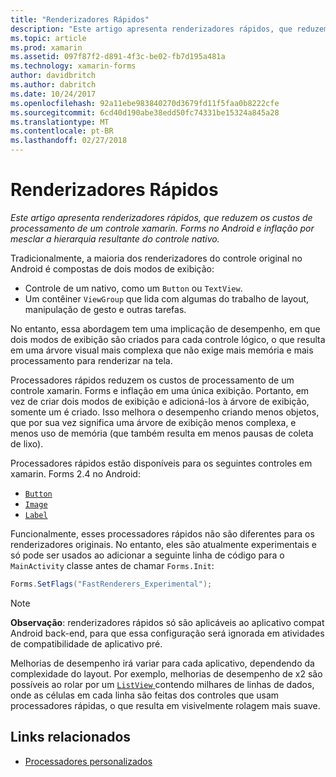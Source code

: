 ```yaml
---
title: "Renderizadores Rápidos"
description: "Este artigo apresenta renderizadores rápidos, que reduzem os custos de processamento de um controle xamarin. Forms no Android e inflação por mesclar a hierarquia resultante do controle nativo."
ms.topic: article
ms.prod: xamarin
ms.assetid: 097f87f2-d891-4f3c-be02-fb7d195a481a
ms.technology: xamarin-forms
author: davidbritch
ms.author: dabritch
ms.date: 10/24/2017
ms.openlocfilehash: 92a11ebe983840270d3679fd11f5faa0b8222cfe
ms.sourcegitcommit: 6cd40d190abe38edd50fc74331be15324a845a28
ms.translationtype: MT
ms.contentlocale: pt-BR
ms.lasthandoff: 02/27/2018
---
```

# <a name="fast-renderers"></a>Renderizadores Rápidos

_Este artigo apresenta renderizadores rápidos, que reduzem os custos de processamento de um controle xamarin. Forms no Android e inflação por mesclar a hierarquia resultante do controle nativo._

Tradicionalmente, a maioria dos renderizadores do controle original no Android é compostas de dois modos de exibição:

- Controle de um nativo, como um `Button` ou `TextView`.
- Um contêiner `ViewGroup` que lida com algumas do trabalho de layout, manipulação de gesto e outras tarefas.

No entanto, essa abordagem tem uma implicação de desempenho, em que dois modos de exibição são criados para cada controle lógico, o que resulta em uma árvore visual mais complexa que não exige mais memória e mais processamento para renderizar na tela.

Processadores rápidos reduzem os custos de processamento de um controle xamarin. Forms e inflação em uma única exibição. Portanto, em vez de criar dois modos de exibição e adicioná-los à árvore de exibição, somente um é criado. Isso melhora o desempenho criando menos objetos, que por sua vez significa uma árvore de exibição menos complexa, e menos uso de memória (que também resulta em menos pausas de coleta de lixo).

Processadores rápidos estão disponíveis para os seguintes controles em xamarin. Forms 2.4 no Android:

- [`Button`](https://developer.xamarin.com/api/type/Xamarin.Forms.Button/)
- [`Image`](https://developer.xamarin.com/api/type/Xamarin.Forms.Image/)
- [`Label`](https://developer.xamarin.com/api/type/Xamarin.Forms.Label/)

Funcionalmente, esses processadores rápidos não são diferentes para os renderizadores originais. No entanto, eles são atualmente experimentais e só pode ser usados ao adicionar a seguinte linha de código para o `MainActivity` classe antes de chamar `Forms.Init`:

```csharp
Forms.SetFlags("FastRenderers_Experimental");
```

> [!NOTE]
> **Observação**: renderizadores rápidos só são aplicáveis ao aplicativo compat Android back-end, para que essa configuração será ignorada em atividades de compatibilidade de aplicativo pré.

Melhorias de desempenho irá variar para cada aplicativo, dependendo da complexidade do layout. Por exemplo, melhorias de desempenho de x2 são possíveis ao rolar por um [ `ListView` ](https://developer.xamarin.com/api/type/Xamarin.Forms.ListView/) contendo milhares de linhas de dados, onde as células em cada linha são feitas dos controles que usam processadores rápidas, o que resulta em visivelmente rolagem mais suave.


## <a name="related-links"></a>Links relacionados

- [Processadores personalizados](~/xamarin-forms/app-fundamentals/custom-renderer/index.md)
